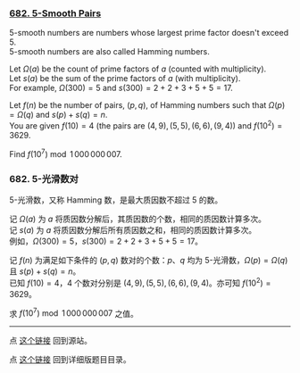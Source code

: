 ### [682. 5-Smooth Pairs](https://projecteuler.net/problem=682)

5-smooth numbers are numbers whose largest prime factor doesn't exceed 5.  
5-smooth numbers are also called Hamming numbers.

Let $\Omega(a)$ be the count of prime factors of $a$ (counted with multiplicity).  
Let $s(a)$ be the sum of the prime factors of $a$ (with multiplicity).  
For example, $\Omega(300) = 5$ and $s(300) = 2+2+3+5+5 = 17$.

Let $f(n)$ be the number of pairs, $(p,q)$, of Hamming numbers such that $\Omega(p)=\Omega(q)$ and $s(p)+s(q)=n$.  
You are given $f(10)=4$ (the pairs are $(4,9),(5,5),(6,6),(9,4)$) and $f(10^2)=3629$.

Find $f(10^7) \bmod 1\,000\,000\,007$.

### 682. 5-光滑数对

5-光滑数，又称 Hamming 数，是最大质因数不超过 5 的数。  

记 $\Omega(a)$ 为 $a$ 将质因数分解后，其质因数的个数，相同的质因数计算多次。  
记 $s(a)$ 为 $a$ 将质因数分解后所有质因数之和，相同的质因数计算多次。  
例如，$\Omega(300) = 5$，$s(300) = 2+2+3+5+5 = 17$。

记 $f(n)$ 为满足如下条件的  $(p,q)$ 数对的个数：$p$、$q$ 均为 5-光滑数，$\Omega(p)=\Omega(q)$ 且 $s(p)+s(q)=n$。  
已知 $f(10)=4$，4 个数对分别是 $(4,9),(5,5),(6,6),(9,4)$。亦可知 $f(10^2)=3629$。

求 $f(10^7) \bmod 1\,000\,000\,007$ 之值。

---

点 [这个链接](https://fsy-juruo.github.io/pe-chinese-translation/) 回到源站。

点 [这个链接](https://fsy-juruo.github.io/pe-chinese-translation/detailed_content_archives.html) 回到详细版题目目录。